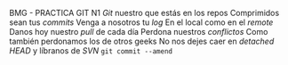 BMG - PRACTICA GIT N1
*Git* nuestro que estás en los repos
Comprimidos sean tus *commits*
Venga a nosotros tu *log* 
En el local como en el *remote*
Danos hoy nuestro *pull* de cada día
Perdona nuestros *conflictos*
Como también perdonamos los de otros geeks
No nos dejes caer en *detached HEAD*
y líbranos de *SVN*
`git commit --amend`
